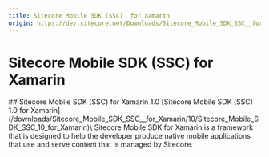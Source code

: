 ```yaml
---
title: Sitecore Mobile SDK (SSC)  for Xamarin
origin: https://dev.sitecore.net/Downloads/Sitecore_Mobile_SDK_SSC__for_Xamarin.aspx
---
```


# Sitecore Mobile SDK (SSC) for Xamarin

<Card variant='outlineRaised' px={0} mb={8}>
<CardHeader>
## Sitecore Mobile SDK (SSC) for Xamarin 1.0
</CardHeader>
<CardBody>
[Sitecore Mobile SDK (SSC) 1.0 for Xamarin](/downloads/Sitecore_Mobile_SDK_SSC__for_Xamarin/10/Sitecore_Mobile_SDK_SSC_10_for_Xamarin)\
Sitecore Mobile SDK for Xamarin is a framework that is designed to help the developer produce native mobile applications that use and serve content that is managed by Sitecore.


</CardBody>          
</Card>